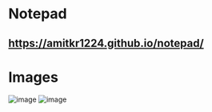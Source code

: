 # Notepad
## https://amitkr1224.github.io/notepad/


# Images
![image](https://user-images.githubusercontent.com/88556839/192165797-f5e2d22e-d8a5-4003-a3cd-cd1317f1355d.png)
![image](https://user-images.githubusercontent.com/88556839/192165804-05a31054-444c-4232-83a3-e7cf0d6570ab.png)

